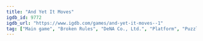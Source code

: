 ```yaml
---
title: "And Yet It Moves"
igdb_id: 9772
igdb_url: "https://www.igdb.com/games/and-yet-it-moves--1"
tag: ["Main game", "Broken Rules", "DeNA Co., Ltd.", "Platform", "Puzzle", "Indie", "Single player", "Side view", "Action", "Fantasy"]
---
```

